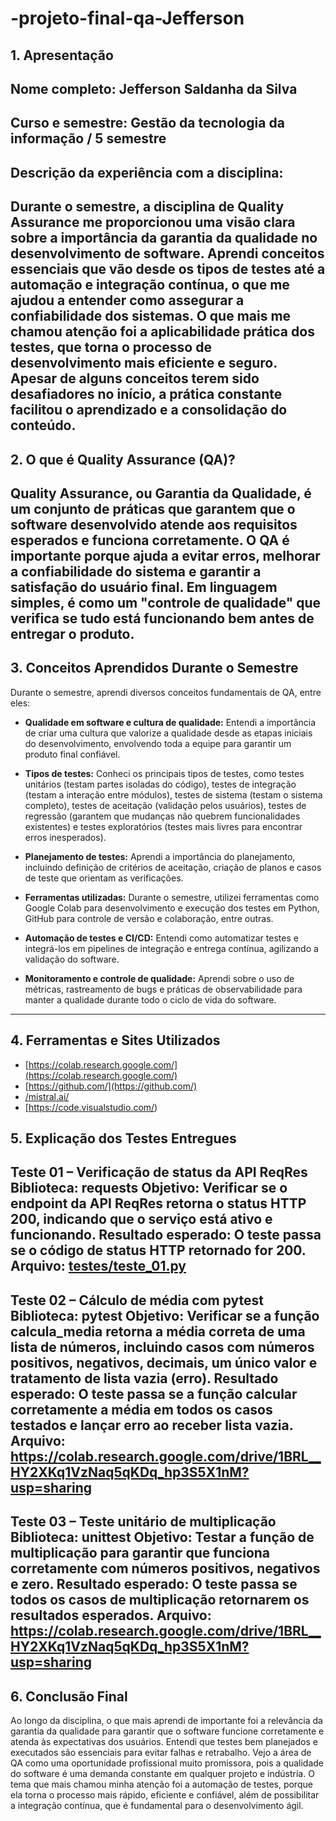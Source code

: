 # -projeto-final-qa-Jefferson

## 1. Apresentação

Nome completo: 
Jefferson Saldanha da Silva
---
Curso e semestre:
Gestão da tecnologia da informação / 5 semestre
---
Descrição da experiência com a disciplina:
---
Durante o semestre, a disciplina de Quality Assurance me proporcionou uma visão clara sobre a importância da garantia da qualidade no desenvolvimento de software. Aprendi conceitos essenciais que vão desde os tipos de testes até a automação e integração contínua, o que me ajudou a entender como assegurar a confiabilidade dos sistemas. O que mais me chamou atenção foi a aplicabilidade prática dos testes, que torna o processo de desenvolvimento mais eficiente e seguro. Apesar de alguns conceitos terem sido desafiadores no início, a prática constante facilitou o aprendizado e a consolidação do conteúdo.
---
## 2. O que é Quality Assurance (QA)?

Quality Assurance, ou Garantia da Qualidade, é um conjunto de práticas que garantem que o software desenvolvido atende aos requisitos esperados e funciona corretamente. O QA é importante porque ajuda a evitar erros, melhorar a confiabilidade do sistema e garantir a satisfação do usuário final. Em linguagem simples, é como um "controle de qualidade" que verifica se tudo está funcionando bem antes de entregar o produto.
---
## 3. Conceitos Aprendidos Durante o Semestre
Durante o semestre, aprendi diversos conceitos fundamentais de QA, entre eles:

- **Qualidade em software e cultura de qualidade:** Entendi a importância de criar uma cultura que valorize a qualidade desde as etapas iniciais do desenvolvimento, envolvendo toda a equipe para garantir um produto final confiável.

- **Tipos de testes:** Conheci os principais tipos de testes, como testes unitários (testam partes isoladas do código), testes de integração (testam a interação entre módulos), testes de sistema (testam o sistema completo), testes de aceitação (validação pelos usuários), testes de regressão (garantem que mudanças não quebrem funcionalidades existentes) e testes exploratórios (testes mais livres para encontrar erros inesperados).

- **Planejamento de testes:** Aprendi a importância do planejamento, incluindo definição de critérios de aceitação, criação de planos e casos de teste que orientam as verificações.

- **Ferramentas utilizadas:** Durante o semestre, utilizei ferramentas como Google Colab para desenvolvimento e execução dos testes em Python, GitHub para controle de versão e colaboração, entre outras.

- **Automação de testes e CI/CD:** Entendi como automatizar testes e integrá-los em pipelines de integração e entrega contínua, agilizando a validação do software.

- **Monitoramento e controle de qualidade:** Aprendi sobre o uso de métricas, rastreamento de bugs e práticas de observabilidade para manter a qualidade durante todo o ciclo de vida do software.
---

## 4. Ferramentas e Sites Utilizados

- [https://colab.research.google.com/](https://colab.research.google.com/)  
- [https://github.com/](https://github.com/)  
- [/mistral.ai/](https://mistral.ai/)
- [https://code.visualstudio.com/)
  

## 5. Explicação dos Testes Entregues
Teste 01 – Verificação de status da API ReqRes
Biblioteca: requests
Objetivo: Verificar se o endpoint da API ReqRes retorna o status HTTP 200, indicando que o serviço está ativo e funcionando.
Resultado esperado: O teste passa se o código de status HTTP retornado for 200.
Arquivo: [testes/teste_01.py](https://colab.research.google.com/drive/1g_3GdDM1_QfVNkM7ng11e7pHZFx8cq4C?usp=sharing)
---
Teste 02 – Cálculo de média com pytest
Biblioteca: pytest
Objetivo: Verificar se a função calcula_media retorna a média correta de uma lista de números, incluindo casos com números positivos, negativos, decimais, um único valor e tratamento de lista vazia (erro).
Resultado esperado: O teste passa se a função calcular corretamente a média em todos os casos testados e lançar erro ao receber lista vazia.
Arquivo: https://colab.research.google.com/drive/1BRL__HY2XKq1VzNaq5qKDq_hp3S5X1nM?usp=sharing
---
Teste 03 – Teste unitário de multiplicação
Biblioteca: unittest
Objetivo: Testar a função de multiplicação para garantir que funciona corretamente com números positivos, negativos e zero.
Resultado esperado: O teste passa se todos os casos de multiplicação retornarem os resultados esperados.
Arquivo: https://colab.research.google.com/drive/1BRL__HY2XKq1VzNaq5qKDq_hp3S5X1nM?usp=sharing
---
## 6. Conclusão Final
Ao longo da disciplina, o que mais aprendi de importante foi a relevância da garantia da qualidade para garantir que o software funcione corretamente e atenda às expectativas dos usuários. Entendi que testes bem planejados e executados são essenciais para evitar falhas e retrabalho. Vejo a área de QA como uma oportunidade profissional muito promissora, pois a qualidade do software é uma demanda constante em qualquer projeto e indústria. O tema que mais chamou minha atenção foi a automação de testes, porque ela torna o processo mais rápido, eficiente e confiável, além de possibilitar a integração contínua, que é fundamental para o desenvolvimento ágil.



